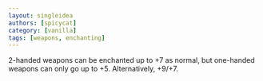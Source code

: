 ```yaml
---
layout: singleidea
authors: [spicycat]
category: [vanilla]
tags: [weapons, enchanting]
---
```

2-handed weapons can be enchanted up to +7 as normal, but one-handed weapons can only go up to +5. Alternatively, +9/+7.
